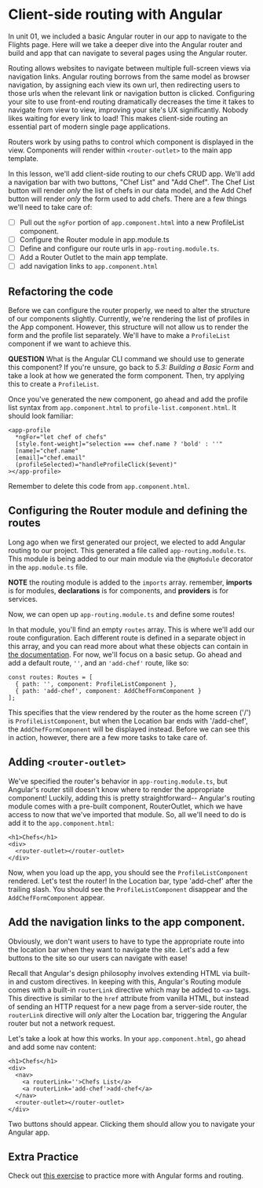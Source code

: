 # Client-side routing with Angular

In unit 01, we included a basic Angular router in our app to navigate to the Flights page. Here will we take a deeper dive into the Angular router and build and app that can navigate to several pages using the Angular router.  


Routing allows websites to navigate between multiple full-screen views via navigation links. Angular routing borrows from the same model as browser navigation, by assigning each view its own url, then redirecting users to those urls when the relevant link or navigation button is clicked.  Configuring your site to use front-end routing dramatically decreases the time it takes to navigate from view to view, improving your site's UX significantly.  Nobody likes waiting for every link to load!  This makes client-side routing an essential part of modern single page applications.

Routers work by using paths to control which component is displayed in the view. Components will render within `<router-outlet>` to the main app template.

In this lesson, we'll add client-side routing to our chefs CRUD app.  We'll add a navigation bar with two buttons, "Chef List" and "Add Chef".  The Chef List button will render *only* the list of chefs in our data model, and the Add Chef button will render *only* the form used to add chefs. There are a few things we'll need to take care of:

- [ ] Pull out the `ngFor` portion of `app.component.html` into a new ProfileList component.
- [ ] Configure the Router module in app.module.ts
- [ ] Define and configure our route urls in `app-routing.module.ts`.
- [ ] Add a Router Outlet to the main app template.
- [ ] add navigation links to `app.component.html`

## Refactoring the code

Before we can configure the router properly, we need to alter the structure of our components slightly.  Currently, we're rendering the list of profiles in the App component.  However, this structure will not allow us to render the form and the profile list separately.  We'll have to make a `ProfileList` component if we want to achieve this.  

**QUESTION** What is the Angular CLI command we should use to generate this component?  If you're unsure, go back to *5.3: Building a Basic Form* and take a look at how we generated the form component.  Then, try applying this to create a `ProfileList`.

Once you've generated the new component, go ahead and add the profile list syntax from `app.component.html` to `profile-list.component.html`.  It should look familiar:

```
<app-profile
  *ngFor="let chef of chefs"
  [style.font-weight]="selection === chef.name ? 'bold' : ''"
  [name]="chef.name"
  [email]="chef.email"
  (profileSelected)="handleProfileClick($event)"
></app-profile>
```

Remember to delete this code from `app.component.html`.

## Configuring the Router module and defining the routes

Long ago when we first generated our project, we elected to add Angular routing to our project.  This generated a file called `app-routing.module.ts`.  This module is being added to our main module via the `@NgModule` decorator in the `app.module.ts` file.

**NOTE** the routing module is added to the `imports` array.  remember, **imports** is for modules, **declarations** is for components, and **providers** is for services.

Now, we can open up `app-routing.module.ts` and define some routes!

In that module, you'll find an empty `routes` array.  This is where we'll add our route configuration.  Each different route is defined in a separate object in this array, and you can read more about what these objects can contain in [the documentation](https://angular.io/api/router/Route).  For now, we'll focus on a basic setup.  Go ahead and add a default route, `''`, and an `'add-chef'` route, like so:

```
const routes: Routes = [
  { path: '', component: ProfileListComponent },
  { path: 'add-chef', component: AddChefFormComponent }
];
```

This specifies that the  view rendered by the router as the home screen ('/') is `ProfileListComponent`, but when the Location bar ends with '/add-chef', the `AddChefFormComponent` will be displayed instead.  Before we can see this in action, however, there are a few more tasks to take care of.  

## Adding `<router-outlet>`

We've specified the router's behavior in `app-routing.module.ts`, but Angular's router still doesn't know where to render the appropriate component!  Luckily, adding this is pretty straightforward-- Angular's routing module comes with a pre-built component, RouterOutlet, which we have access to now that we've imported that module.  So, all we'll need to do is add it to the `app.component.html`:

```
<h1>Chefs</h1>
<div>
  <router-outlet></router-outlet>
</div>
```

Now, when you load up the app, you should see the `ProfileListComponent` rendered.  Let's test the router!  In the Location bar, type 'add-chef' after the trailing slash.  You should see the `ProfileListComponent` disappear and the `AddChefFormComponent` appear.  

## Add the navigation links to the app component.

Obviously, we don't want users to have to type the appropriate route into the location bar when they want to navigate the site.  Let's add a few buttons to the site so our users can navigate with ease!  

Recall that Angular's design philosophy involves extending HTML via built-in and custom directives.  In keeping with this, Angular's Routing module comes with a built-in `routerLink` directive which may be added to `<a>` tags.  This directive is similar to the `href` attribute from vanilla HTML, but instead of sending an HTTP request for a new page from a server-side router, the `routerLink` directive will *only* alter the Location bar, triggering the Angular router but not a network request.

Let's take a look at how this works.  In your `app.component.html`, go ahead and add some nav content:

```
<h1>Chefs</h1>
<div>
  <nav>
    <a routerLink=''>Chefs List</a>
    <a routerLink='add-chef'>add-chef</a>
  </nav>
  <router-outlet></router-outlet>
</div>
```

Two buttons should appear.  Clicking them should allow you to navigate your Angular app.

## Extra Practice

Check out [this exercise](https://github.com/gSchool/ngforms) to practice more with Angular forms and routing.